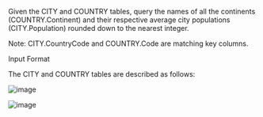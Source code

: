 Given the CITY and COUNTRY tables, query the names of all the continents (COUNTRY.Continent) and their respective average city populations (CITY.Population) rounded down to the nearest integer.

Note: CITY.CountryCode and COUNTRY.Code are matching key columns.

Input Format

The CITY and COUNTRY tables are described as follows:

![image](https://s3.amazonaws.com/hr-challenge-images/8137/1449729804-f21d187d0f-CITY.jpg)

![image](https://s3.amazonaws.com/hr-challenge-images/8342/1449769013-e54ce90480-Country.jpg)